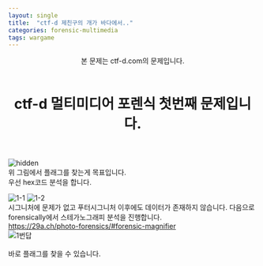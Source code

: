 ```yaml
---
layout: single
title:  "ctf-d 제친구의 개가 바다에서.."
categories: forensic-multimedia
tags: wargame
---
```


<center>본 문제는 ctf-d.com의 문제입니다.</center><br>

# <center>ctf-d 멀티미디어 포렌식 첫번째 문제입니다.</center><br>

![hidden](https://user-images.githubusercontent.com/91110884/182807886-9ce8b1a6-586d-459c-b795-e7bd83a2c2c8.jpg)
<br>
위 그림에서 플래그를 찾는게 목표입니다.<br>
우선 hex코드 분석을 합니다.<br>

![1-1](https://user-images.githubusercontent.com/91110884/182808059-3b5791e2-d8d2-4017-85dc-cf647a536b22.PNG)
![1-2](https://user-images.githubusercontent.com/91110884/182808366-b53565fb-a8b9-45cc-91b2-45fda473f6cd.PNG)
<br>
시그니처에 문제가 없고 푸터시그니처 이후에도 데이터가 존재하지 않습니다.
다음으로 forensically에서 스테가노그래피 분석을 진행합니다.  
https://29a.ch/photo-forensics/#forensic-magnifier
<br>
![1번답](https://user-images.githubusercontent.com/91110884/182808685-4d1b4711-2b93-4fc4-b24f-5c305a11eadd.PNG)  
<br>
바로 플래그를 찾을 수 있습니다.
